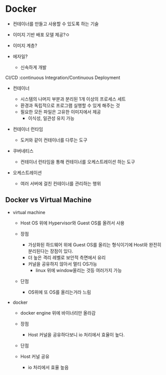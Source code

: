# Docker

- 컨테이너를 만들고 사용할 수 있도록 하는 기술

- 이미지 기반 배포 모델 제공?ㅇ

- 이미지 계층?

- 에자일?
    - 신속하게 개발

CI/CD :continuous Integration/Continuous Deployment

- 컨테이너
    - 시스템의 나머지 부분과 분리된 1개 이상의 프로세스 세트
    - 환경과 독립적으로 프로그램 실행할 수 있게 해주는 것
    - 필요한 모든 파일은 고유한 이미지에서 제공
        - 이식성, 일관성 유지 가능

- 컨테이너 런타임
    - 도커와 같이 컨테이너를 다루는 도구

- 쿠버네티스
    - 컨테이너 런타임을 통해 컨테이너를 오케스트레이션 하는 도구

- 오케스트레이션
    - 여러 서버에 걸친 컨테이너를 관리하는 행위

## Docker vs Virtual Machine

- virtual machine
    - Host OS 위에 Hypervisor와 Guest OS를 올려서 사용
    - 장점
        - 가상화된 하드웨어 위에 Guest OS를 올리는 형식이기에 Host와 완전히 분리된다는 장점이 있다.
        - 더 높은 격리 레벨로 보안적 측면에서 유리
        - 커널을 공유하지 않아서 멀티 OS가능
            - linux 위에 window올리는 것등 여러가지 가능

    - 단점
        - OS위에 또 OS를 올리는거라 느림

- docker
    - docker engine 위에 바이너리만 올라감
    - 장점
        - Host 커널을 공유하다보니 io 처리에서 효율이 높다.
    - 단점

    - Host 커널 공유
        - io 처리에서 효율 높음

